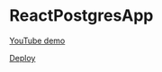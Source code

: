 # ReactPostgresApp

[YouTube demo](https://youtu.be/7LsYqCMA3A8)

[Deploy](https://reactpostgresappfront.onrender.com/)